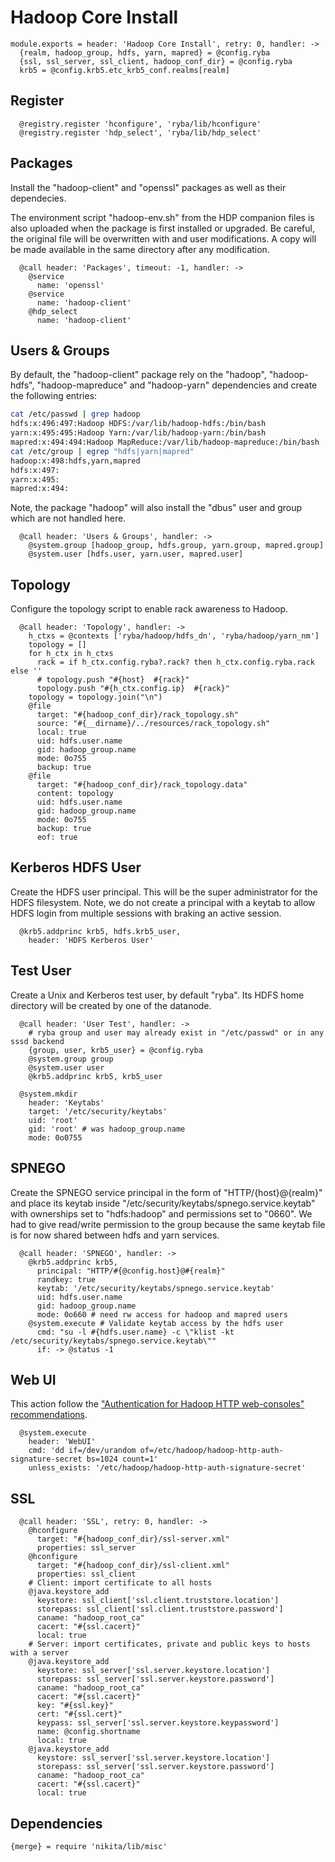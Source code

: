 
# Hadoop Core Install

    module.exports = header: 'Hadoop Core Install', retry: 0, handler: ->
      {realm, hadoop_group, hdfs, yarn, mapred} = @config.ryba
      {ssl, ssl_server, ssl_client, hadoop_conf_dir} = @config.ryba
      krb5 = @config.krb5.etc_krb5_conf.realms[realm]

## Register

      @registry.register 'hconfigure', 'ryba/lib/hconfigure'
      @registry.register 'hdp_select', 'ryba/lib/hdp_select'

## Packages

Install the "hadoop-client" and "openssl" packages as well as their
dependecies.

The environment script "hadoop-env.sh" from the HDP companion files is also
uploaded when the package is first installed or upgraded. Be careful, the
original file will be overwritten with and user modifications. A copy will be
made available in the same directory after any modification.

      @call header: 'Packages', timeout: -1, handler: ->
        @service
          name: 'openssl'
        @service
          name: 'hadoop-client'
        @hdp_select
          name: 'hadoop-client'

## Users & Groups

By default, the "hadoop-client" package rely on the "hadoop", "hadoop-hdfs",
"hadoop-mapreduce" and "hadoop-yarn" dependencies and create the following
entries:

```bash
cat /etc/passwd | grep hadoop
hdfs:x:496:497:Hadoop HDFS:/var/lib/hadoop-hdfs:/bin/bash
yarn:x:495:495:Hadoop Yarn:/var/lib/hadoop-yarn:/bin/bash
mapred:x:494:494:Hadoop MapReduce:/var/lib/hadoop-mapreduce:/bin/bash
cat /etc/group | egrep "hdfs|yarn|mapred"
hadoop:x:498:hdfs,yarn,mapred
hdfs:x:497:
yarn:x:495:
mapred:x:494:
```

Note, the package "hadoop" will also install the "dbus" user and group which are
not handled here.

      @call header: 'Users & Groups', handler: ->
        @system.group [hadoop_group, hdfs.group, yarn.group, mapred.group]
        @system.user [hdfs.user, yarn.user, mapred.user]

## Topology

Configure the topology script to enable rack awareness to Hadoop.

      @call header: 'Topology', handler: ->
        h_ctxs = @contexts ['ryba/hadoop/hdfs_dn', 'ryba/hadoop/yarn_nm']
        topology = []
        for h_ctx in h_ctxs
          rack = if h_ctx.config.ryba?.rack? then h_ctx.config.ryba.rack else ''
          # topology.push "#{host}  #{rack}"
          topology.push "#{h_ctx.config.ip}  #{rack}"
        topology = topology.join("\n")
        @file
          target: "#{hadoop_conf_dir}/rack_topology.sh"
          source: "#{__dirname}/../resources/rack_topology.sh"
          local: true
          uid: hdfs.user.name
          gid: hadoop_group.name
          mode: 0o755
          backup: true
        @file
          target: "#{hadoop_conf_dir}/rack_topology.data"
          content: topology
          uid: hdfs.user.name
          gid: hadoop_group.name
          mode: 0o755
          backup: true
          eof: true

## Kerberos HDFS User

Create the HDFS user principal. This will be the super administrator for the HDFS
filesystem. Note, we do not create a principal with a keytab to allow HDFS login
from multiple sessions with braking an active session.

      @krb5.addprinc krb5, hdfs.krb5_user,
        header: 'HDFS Kerberos User'

## Test User

Create a Unix and Kerberos test user, by default "ryba". Its HDFS home directory
will be created by one of the datanode.

      @call header: 'User Test', handler: ->
        # ryba group and user may already exist in "/etc/passwd" or in any sssd backend
        {group, user, krb5_user} = @config.ryba
        @system.group group
        @system.user user
        @krb5.addprinc krb5, krb5_user

      @system.mkdir
        header: 'Keytabs'
        target: '/etc/security/keytabs'
        uid: 'root'
        gid: 'root' # was hadoop_group.name
        mode: 0o0755

## SPNEGO

Create the SPNEGO service principal in the form of "HTTP/{host}@{realm}" and place its
keytab inside "/etc/security/keytabs/spnego.service.keytab" with ownerships set to "hdfs:hadoop"
and permissions set to "0660". We had to give read/write permission to the group because the
same keytab file is for now shared between hdfs and yarn services.

      @call header: 'SPNEGO', handler: ->
        @krb5.addprinc krb5,
          principal: "HTTP/#{@config.host}@#{realm}"
          randkey: true
          keytab: '/etc/security/keytabs/spnego.service.keytab'
          uid: hdfs.user.name
          gid: hadoop_group.name
          mode: 0o660 # need rw access for hadoop and mapred users
        @system.execute # Validate keytab access by the hdfs user
          cmd: "su -l #{hdfs.user.name} -c \"klist -kt /etc/security/keytabs/spnego.service.keytab\""
          if: -> @status -1

## Web UI

This action follow the ["Authentication for Hadoop HTTP web-consoles"
recommendations](http://hadoop.apache.org/docs/r1.2.1/HttpAuthentication.html).

      @system.execute
        header: 'WebUI'
        cmd: 'dd if=/dev/urandom of=/etc/hadoop/hadoop-http-auth-signature-secret bs=1024 count=1'
        unless_exists: '/etc/hadoop/hadoop-http-auth-signature-secret'

## SSL

      @call header: 'SSL', retry: 0, handler: ->
        @hconfigure
          target: "#{hadoop_conf_dir}/ssl-server.xml"
          properties: ssl_server
        @hconfigure
          target: "#{hadoop_conf_dir}/ssl-client.xml"
          properties: ssl_client
        # Client: import certificate to all hosts
        @java.keystore_add
          keystore: ssl_client['ssl.client.truststore.location']
          storepass: ssl_client['ssl.client.truststore.password']
          caname: "hadoop_root_ca"
          cacert: "#{ssl.cacert}"
          local: true
        # Server: import certificates, private and public keys to hosts with a server
        @java.keystore_add
          keystore: ssl_server['ssl.server.keystore.location']
          storepass: ssl_server['ssl.server.keystore.password']
          caname: "hadoop_root_ca"
          cacert: "#{ssl.cacert}"
          key: "#{ssl.key}"
          cert: "#{ssl.cert}"
          keypass: ssl_server['ssl.server.keystore.keypassword']
          name: @config.shortname
          local: true
        @java.keystore_add
          keystore: ssl_server['ssl.server.keystore.location']
          storepass: ssl_server['ssl.server.keystore.password']
          caname: "hadoop_root_ca"
          cacert: "#{ssl.cacert}"
          local: true

## Dependencies

    {merge} = require 'nikita/lib/misc'

